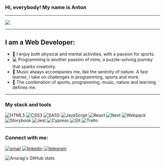 ### Hi, everybody! My name is Anton

---

![](https://komarev.com/ghpvc/?username=makushenkoao)

---

## I am a Web Developer:
- :boxing_glove: I enjoy both physical and mental activities, with a passion for sports. 
- :computer: Programming is another passion of mine, a puzzle-solving journey that sparks creativity.
- :musical_note: Music always accompanies me, like the serenity of nature. A fast learner, I take on challenges in programming, sports and more.
- :man: The combination of sports, programming, music, nature and learning defines me.

---

### My stack and tools

![HTML5](https://img.shields.io/badge/html5-%23E34F26.svg?style=for-the-badge&logo=html5&logoColor=white)
![CSS3](https://img.shields.io/badge/css3-%231572B6.svg?style=for-the-badge&logo=css3&logoColor=white)
![SASS](https://img.shields.io/badge/SASS-hotpink.svg?style=for-the-badge&logo=SASS&logoColor=white)
![JavaScript](https://img.shields.io/badge/javascript-%23323330.svg?style=for-the-badge&logo=javascript&logoColor=%23F7DF1E)
![React](https://img.shields.io/badge/react-%2320232a.svg?style=for-the-badge&logo=react&logoColor=%2361DAFB)
![Next](https://img.shields.io/badge/next.js-000000?style=for-the-badge&logo=nextdotjs&logoColor=white)
![Webpack](https://img.shields.io/badge/webpack-%238DD6F9.svg?style=for-the-badge&logo=webpack&logoColor=black)
![Storybook](https://img.shields.io/badge/-Storybook-FF4785?style=for-the-badge&logo=storybook&logoColor=white)
![Jest](https://img.shields.io/badge/-jest-%23C21325?style=for-the-badge&logo=jest&logoColor=white)
![Cypress](https://img.shields.io/badge/-cypress-%23E5E5E5?style=for-the-badge&logo=cypress&logoColor=058a5e)
![Git](https://img.shields.io/badge/git-%23F05033.svg?style=for-the-badge&logo=git&logoColor=white)
![Trello](https://img.shields.io/badge/Trello-%23026AA7.svg?style=for-the-badge&logo=Trello&logoColor=white)

---

### Connect with me:

[![email](https://img.shields.io/badge/Gmail-D14836?style=for-the-badge&logo=gmail&logoColor=white)](mailto:antonmak2046@gmail.com)
[![linkedin](https://img.shields.io/badge/linkedin-%230077B5.svg?style=for-the-badge&logo=linkedin&logoColor=white)](https://www.linkedin.com/in/anton-makushenko-53254a199/)
[![telegram](https://img.shields.io/badge/Telegram-2CA5E0?style=for-the-badge&logo=telegram&logoColor=white)](https://t.me/makushenkoao)

![Anurag's GitHub stats](https://github-readme-stats.vercel.app/api?username=makushenkoao&show_icons=true&theme=transparent)
